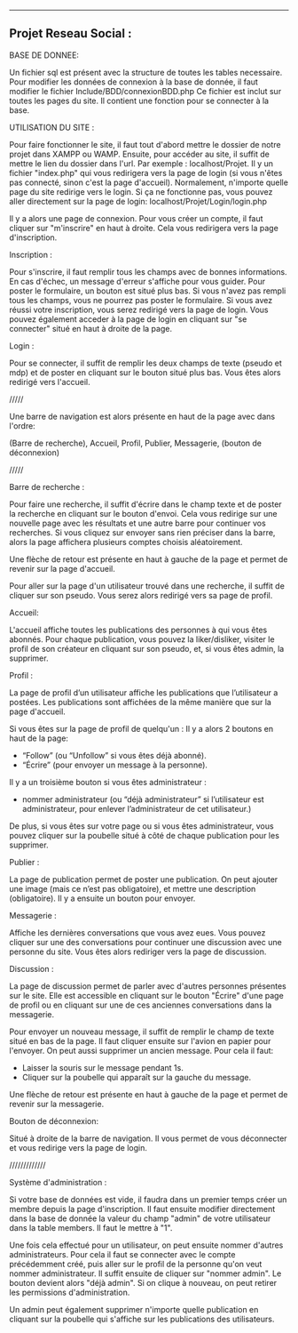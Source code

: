 
----------------------------------------------
Projet Reseau Social :
----------------------------------------------

BASE DE DONNEE:

Un fichier sql est présent avec la structure de toutes les tables necessaire.
Pour modifier les données de connexion à la base de donnée, il faut modifier le fichier
Include/BDD/connexionBDD.php
Ce fichier est inclut sur toutes les pages du site. Il contient une fonction pour se connecter
à la base.

UTILISATION DU SITE :

Pour faire fonctionner le site, il faut tout d'abord mettre le dossier de notre projet dans XAMPP ou WAMP.
Ensuite, pour accéder au site, il suffit de mettre le lien du dossier dans l'url.
Par exemple : localhost/Projet.
Il y un fichier "index.php" qui vous redirigera vers la page de login (si vous n'êtes pas connecté, sinon c'est la page d'accueil).
Normalement, n'importe quelle page du site redirige vers le login. Si ça ne fonctionne pas,
vous pouvez aller directement sur la page de login:
localhost/Projet/Login/login.php

Il y a alors une page de connexion. Pour vous créer un compte, il faut cliquer sur "m'inscrire" en haut à droite.
Cela vous redirigera vers la page d'inscription. 


Inscription :

Pour s'inscrire, il faut remplir tous les champs avec de bonnes informations. En cas d'échec, un message d'erreur s'affiche pour vous guider. 
Pour poster le formulaire, un bouton est situé plus bas. Si vous n'avez pas rempli tous les champs, vous ne pourrez pas poster le formulaire.
Si vous avez réussi votre inscription, vous serez redirigé vers la page de login.
Vous pouvez également acceder à la page de login en cliquant sur "se connecter" situé en haut à droite de la page.


Login :

Pour se connecter, il suffit de remplir les deux champs de texte (pseudo et mdp) et de poster
en cliquant sur le bouton situé plus bas. Vous êtes alors redirigé vers l'accueil.

/////

Une barre de navigation est alors présente en haut de la page avec dans l'ordre: 

(Barre de recherche), Accueil, Profil, Publier, Messagerie, (bouton de déconnexion)

/////


Barre de recherche :

Pour faire une recherche, il suffit d'écrire dans le champ texte et de poster la recherche
en cliquant sur le bouton d'envoi. Cela vous redirige sur une nouvelle page avec les résultats
et une autre barre pour continuer vos recherches. 
Si vous cliquez sur envoyer sans rien préciser dans la barre, alors la page affichera plusieurs comptes choisis aléatoirement.

Une flèche de retour est présente en haut à gauche de la page et permet de revenir sur la page d'accueil.

Pour aller sur la page d'un utilisateur trouvé dans une recherche, il suffit de cliquer sur son pseudo. 
Vous serez alors redirigé vers sa page de profil.


Accueil:

L'accueil affiche toutes les publications des personnes à qui vous êtes abonnés.
Pour chaque publication, vous pouvez la liker/disliker, visiter le profil de son créateur en cliquant sur son pseudo, 
et, si vous êtes admin, la supprimer.


Profil :

La page de profil d’un utilisateur affiche les publications que l’utilisateur a postées. 
Les publications sont affichées de la même manière que sur la page d'accueil.

Si vous êtes sur la page de profil de quelqu'un :
Il y a alors 2 boutons en haut de la page:
- “Follow” (ou “Unfollow” si vous êtes déjà abonné).
- “Écrire” (pour envoyer un message à la personne).

Il y a un troisième bouton si vous êtes administrateur :
- nommer administrateur (ou “déjà administrateur” si l’utilisateur est administrateur, pour enlever l’administrateur de cet utilisateur.)

De plus, si vous êtes sur votre page ou si vous êtes administrateur, vous pouvez cliquer sur la poubelle situé à côté de chaque publication
pour les supprimer.


Publier :

La page de publication permet de poster une publication. On peut ajouter une image (mais ce n’est pas obligatoire), 
et mettre une description (obligatoire). Il y a ensuite un bouton pour envoyer.


Messagerie :

Affiche les dernières conversations que vous avez eues. 
Vous pouvez cliquer sur une des conversations pour continuer une discussion avec une personne du site. 
Vous êtes alors rediriger vers la page de discussion.


Discussion :

La page de discussion permet de parler avec d'autres personnes présentes sur le site.
Elle est accessible en cliquant sur le bouton "Écrire" d'une page de profil ou en cliquant
sur une de ces anciennes conversations dans la messagerie.

Pour envoyer un nouveau message, il suffit de remplir le champ de texte situé en bas de la page.
Il faut cliquer ensuite sur l'avion en papier pour l'envoyer.
On peut aussi supprimer un ancien message. Pour cela il faut:
- Laisser la souris sur le message pendant 1s.
- Cliquer sur la poubelle qui apparaît sur la gauche du message.

Une flèche de retour est présente en haut à gauche de la page et permet de revenir sur la messagerie.


Bouton de déconnexion:

Situé à droite de la barre de navigation. Il vous permet de vous déconnecter et vous redirige vers la page de login.

/////////////


Système d'administration :

Si votre base de données est vide, il faudra dans un premier temps créer un membre depuis la page d'inscription.
Il faut ensuite modifier directement dans la base de donnée la valeur du champ "admin" de votre utilisateur
dans la table members. Il faut le mettre à "1".

Une fois cela effectué pour un utilisateur, on peut ensuite nommer d'autres administrateurs. 
Pour cela il faut se connecter avec le compte précédemment créé, 
puis aller sur le profil de la personne qu'on veut nommer administrateur.
Il suffit ensuite de cliquer sur "nommer admin". Le bouton devient alors "déjà admin". 
Si on clique à nouveau, on peut retirer les permissions d'administration.

Un admin peut également supprimer n'importe quelle publication en cliquant sur la poubelle qui s'affiche sur les publications
des utilisateurs.
